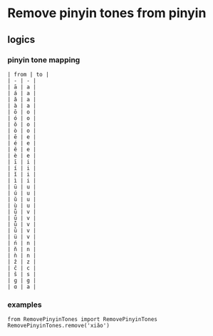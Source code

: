 # Remove pinyin tones from pinyin
## logics
### pinyin tone mapping  
  
    | from | to |  
    | - | - |  
    | ā | a |  
    | á | a |  
    | ǎ | a |  
    | à | a |  
    | ō | o |  
    | ó | o |  
    | ǒ | o |  
    | ò | o |  
    | ē | e |  
    | é | e |  
    | ě | e |  
    | è | e |  
    | ī | i |  
    | í | i |  
    | ǐ | i |  
    | ì | i |  
    | ū | u |  
    | ú | u |  
    | ǔ | u |  
    | ù | u |  
    | ǖ | v |  
    | ǘ | v |  
    | ǚ | v |  
    | ǜ | v |  
    | ü | v |  
    | ń | n |  
    | ň | n |  
    | ǹ | n |  
    | ẑ | z |  
    | ĉ | c |  
    | ŝ | s |  
    | ɡ | g |  
    | ɑ | a |  

### examples  
    from RemovePinyinTones import RemovePinyinTones
    RemovePinyinTones.remove('xiǎo')
